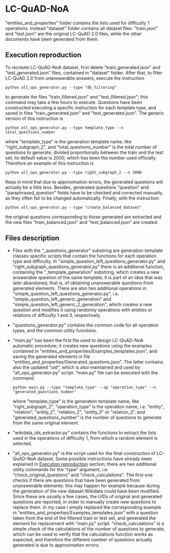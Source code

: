 # LC-QuAD-NoA

"entities_and_properties" folder contains the lists used for difficulty 1 operations. Instead "dataset" folder contains all dataset files: "train.json" and "test.json" are the original LC-QuAD 2.0 files, while the other documents have been generated from them.

## Execution reproduction

To recreate LC-QuAD-NoA dataset, first delete "train_generated.json" and "test_generated.json" files, contained in "dataset" folder. After that, to filter LC-QuAD 2.0 from unanswerable answers, execute the instruction

```
python all_ops_generator.py --type "db_filtering"
```

to generate the files "train_filtered.json" and "test_filtered.json"; this command may take a few hours to execute. Questions have been constructed executing a specific instruction for each template type, and saved in files "train_generated.json" and "test_generated.json". The generic version of this instruction is

```
python all_ops_generator.py --type template_type --n total_questions_number
```

where "template_type" is the generation template name, like "right_subgraph_2", and "total_questions_number" is the total number of questions to generate, divided proportionally between the train and the test set; its default value is 2000, which has been the number used officially. Therefore an example of this instruction is

```
python all_ops_generator.py --type right_subgraph_2 --n 2000
```

Keep in mind that due to approximation errors, the generated questions will actually be a little less. Besides, generated questions "question" and "paraphrased_question" fields have to be checked and corrected manually, as they often fail to be changed automatically. Finally, with the instruction

```
python all_ops_generator.py --type "create_balanced_dataset"
```

the original questions corresponding to those generated are extracted and the new files "train_balanced.json" and "test_balanced.json" are created.

## Files description

- Files with the "_questions_generator" substring are generation template classes specific scripts that contain the functions for each operation type and difficulty. In "simple_question_left_questions_generator.py" and "right_subgraph_questions_generator.py" there is an additional function, containing the "_template_generation" substring, which creates a new answerable question of the same template; it is part of an idea that was later abandoned, that is, of obtaining unanswerable questions from generated elements. There are also two additional operations in "simple_question_left_questions_generator.py", i.e. "simple_question_left_generic_generation" and "simple_question_left_generic_2_generation", which creates a new question and modifies it using randomly operations with entities or relations of difficulty 1 and 3, respectively.
- "questions_generator.py" contains the common code for all operation types, and the common utility functions.
- "main.py" has been the first file used to design LC-QuAD-NoA automatic procedure; it creates new questions using the examples contained in "entities_and_properties/Examples_templates.json", and saving the generated elements in file "entities_and_properties/Generated_questions.json". The latter contains also the updated "uid", which is also maintained and used by "all_ops_generator.py" script. "main.py" file can be executed with the command

  ```
  python main.py --type "template_type" --op "operation_type" --n "generated_questions_number"
  ```

  where "template_type" is the generation template name, like "right_subgraph_2", "operation_type" is the operation name, i.e. "entity", "relation", "entity_2", "relation_2", "entity_3" or "relation_3", and "generated_questions_number" is the number of questions to generate from the same original element.
- "wikidata_ids_extractor.py" contains the functions to extract the lists used in the operations of difficulty 1, from which a random element is selected.
- "all_ops_generator.py" is the script used for the final construction of LC-QuAD-NoA dataset. Some possible instructions have already been explained in [Execution reproduction](https://github.com/Cenze94/LC-QuAD-NoA/tree/master/LC-QuAD-NoA#execution-reproduction) section; there are two additional utility commands for the "type" argument, i.e. "check_original_questions" and "check_calculations". The first one checks if there are questions that have been generated from unanswerable elements: this may happen for example because during the generation of the new dataset Wikidata could have been modified. Since these are usually a few cases, the UIDs of original and generated questions are reported, in order to manually create new questions to replace them. In my case I simply replaced the corresponding example in "entities_and_properties/Examples_templates.json" with a question taken from the end of the filtered train or test set, and generated the element for replacement with "main.py" script. "check_calculations" is a simple check of the calculations of the number of questions to generate, which can be used to verify that the calculations function works as expected, and therefore the different number of questions actually generated is due to approximation errors.